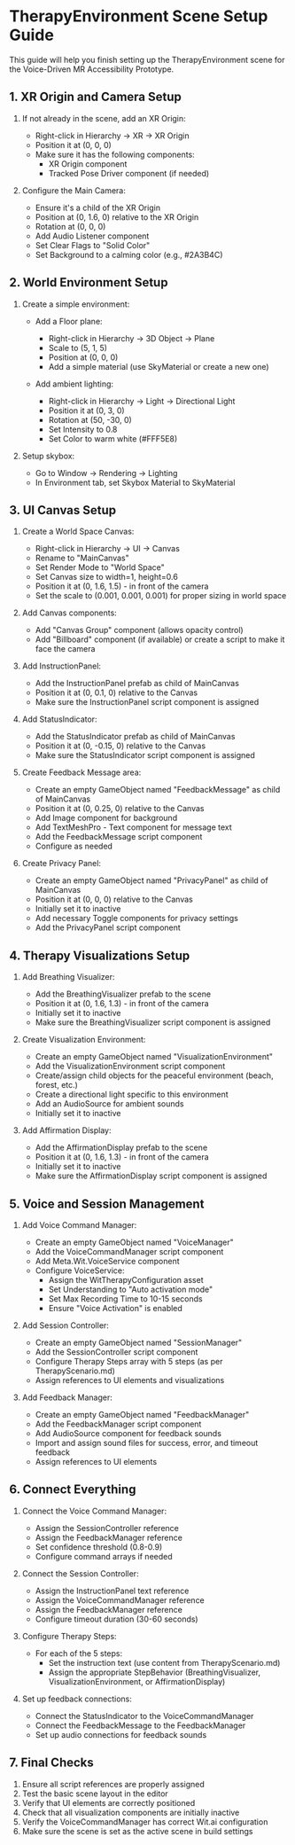 # TherapyEnvironment Scene Setup Guide

This guide will help you finish setting up the TherapyEnvironment scene for the Voice-Driven MR Accessibility Prototype.

## 1. XR Origin and Camera Setup

1. If not already in the scene, add an XR Origin:
   - Right-click in Hierarchy → XR → XR Origin
   - Position it at (0, 0, 0)
   - Make sure it has the following components:
     * XR Origin component
     * Tracked Pose Driver component (if needed)

2. Configure the Main Camera:
   - Ensure it's a child of the XR Origin
   - Position at (0, 1.6, 0) relative to the XR Origin
   - Rotation at (0, 0, 0)
   - Add Audio Listener component
   - Set Clear Flags to "Solid Color"
   - Set Background to a calming color (e.g., #2A3B4C)

## 2. World Environment Setup

1. Create a simple environment:
   - Add a Floor plane:
     * Right-click in Hierarchy → 3D Object → Plane
     * Scale to (5, 1, 5)
     * Position at (0, 0, 0)
     * Add a simple material (use SkyMaterial or create a new one)

   - Add ambient lighting:
     * Right-click in Hierarchy → Light → Directional Light
     * Position it at (0, 3, 0)
     * Rotation at (50, -30, 0)
     * Set Intensity to 0.8
     * Set Color to warm white (#FFF5E8)

2. Setup skybox:
   - Go to Window → Rendering → Lighting
   - In Environment tab, set Skybox Material to SkyMaterial

## 3. UI Canvas Setup

1. Create a World Space Canvas:
   - Right-click in Hierarchy → UI → Canvas
   - Rename to "MainCanvas"
   - Set Render Mode to "World Space"
   - Set Canvas size to width=1, height=0.6
   - Position it at (0, 1.6, 1.5) - in front of the camera
   - Set the scale to (0.001, 0.001, 0.001) for proper sizing in world space

2. Add Canvas components:
   - Add "Canvas Group" component (allows opacity control)
   - Add "Billboard" component (if available) or create a script to make it face the camera

3. Add InstructionPanel:
   - Add the InstructionPanel prefab as child of MainCanvas
   - Position it at (0, 0.1, 0) relative to the Canvas
   - Make sure the InstructionPanel script component is assigned

4. Add StatusIndicator:
   - Add the StatusIndicator prefab as child of MainCanvas
   - Position it at (0, -0.15, 0) relative to the Canvas
   - Make sure the StatusIndicator script component is assigned

5. Create Feedback Message area:
   - Create an empty GameObject named "FeedbackMessage" as child of MainCanvas
   - Position it at (0, 0.25, 0) relative to the Canvas
   - Add Image component for background
   - Add TextMeshPro - Text component for message text
   - Add the FeedbackMessage script component
   - Configure as needed

6. Create Privacy Panel:
   - Create an empty GameObject named "PrivacyPanel" as child of MainCanvas
   - Position it at (0, 0, 0) relative to the Canvas
   - Initially set it to inactive
   - Add necessary Toggle components for privacy settings
   - Add the PrivacyPanel script component

## 4. Therapy Visualizations Setup

1. Add Breathing Visualizer:
   - Add the BreathingVisualizer prefab to the scene
   - Position it at (0, 1.6, 1.3) - in front of the camera
   - Initially set it to inactive
   - Make sure the BreathingVisualizer script component is assigned

2. Create Visualization Environment:
   - Create an empty GameObject named "VisualizationEnvironment"
   - Add the VisualizationEnvironment script component
   - Create/assign child objects for the peaceful environment (beach, forest, etc.)
   - Create a directional light specific to this environment
   - Add an AudioSource for ambient sounds
   - Initially set it to inactive

3. Add Affirmation Display:
   - Add the AffirmationDisplay prefab to the scene
   - Position it at (0, 1.6, 1.3) - in front of the camera
   - Initially set it to inactive
   - Make sure the AffirmationDisplay script component is assigned

## 5. Voice and Session Management

1. Add Voice Command Manager:
   - Create an empty GameObject named "VoiceManager"
   - Add the VoiceCommandManager script component
   - Add Meta.Wit.VoiceService component
   - Configure VoiceService:
     * Assign the WitTherapyConfiguration asset
     * Set Understanding to "Auto activation mode"
     * Set Max Recording Time to 10-15 seconds
     * Ensure "Voice Activation" is enabled

2. Add Session Controller:
   - Create an empty GameObject named "SessionManager"
   - Add the SessionController script component
   - Configure Therapy Steps array with 5 steps (as per TherapyScenario.md)
   - Assign references to UI elements and visualizations

3. Add Feedback Manager:
   - Create an empty GameObject named "FeedbackManager"
   - Add the FeedbackManager script component
   - Add AudioSource component for feedback sounds
   - Import and assign sound files for success, error, and timeout feedback
   - Assign references to UI elements

## 6. Connect Everything

1. Connect the Voice Command Manager:
   - Assign the SessionController reference
   - Assign the FeedbackManager reference
   - Set confidence threshold (0.8-0.9)
   - Configure command arrays if needed

2. Connect the Session Controller:
   - Assign the InstructionPanel text reference
   - Assign the VoiceCommandManager reference
   - Assign the FeedbackManager reference
   - Configure timeout duration (30-60 seconds)

3. Configure Therapy Steps:
   - For each of the 5 steps:
     * Set the instruction text (use content from TherapyScenario.md)
     * Assign the appropriate StepBehavior (BreathingVisualizer, VisualizationEnvironment, or AffirmationDisplay)

4. Set up feedback connections:
   - Connect the StatusIndicator to the VoiceCommandManager
   - Connect the FeedbackMessage to the FeedbackManager
   - Set up audio connections for feedback sounds

## 7. Final Checks

1. Ensure all script references are properly assigned
2. Test the basic scene layout in the editor
3. Verify that UI elements are correctly positioned
4. Check that all visualization components are initially inactive
5. Verify the VoiceCommandManager has correct Wit.ai configuration
6. Make sure the scene is set as the active scene in build settings